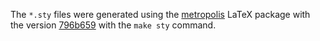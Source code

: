 
The `*.sty` files were generated using the [metropolis](https://github.com/matze/mtheme) LaTeX package
with the version [796b659](https://github.com/matze/mtheme/commit/796b65980936d56b07b7004d0a2a5afac3d466c7)
with the `make sty` command.
